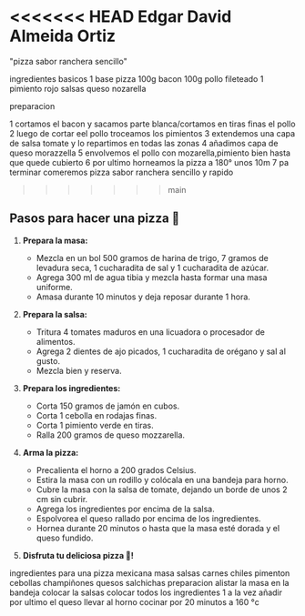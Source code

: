 <<<<<<< HEAD
Edgar David Almeida Ortiz
=======
"pizza sabor ranchera sencillo"

ingredientes basicos
1 base pizza
100g bacon
100g pollo fileteado
1 pimiento rojo
salsas
queso nozarella

preparacion

1 cortamos el bacon y sacamos parte blanca/cortamos en tiras finas el pollo
2 luego de cortar eel pollo troceamos los pimientos
3 extendemos una capa de salsa tomate y lo repartimos en todas las zonas
4 añadimos capa de queso morazzella
5 envolvemos el pollo con mozarella,pimiento bien hasta que quede cubierto
6 por ultimo horneamos la pizza a 180° unos 10m 
7 pa terminar comeremos pizza sabor ranchera sencillo y rapido

>>>>>>> main

## Pasos para hacer una pizza 🍕

1. **Prepara la masa:**
   - Mezcla en un bol 500 gramos de harina de trigo, 7 gramos de levadura seca, 1 cucharadita de sal y 1 cucharadita de azúcar.
   - Agrega 300 ml de agua tibia y mezcla hasta formar una masa uniforme.
   - Amasa durante 10 minutos y deja reposar durante 1 hora.

2. **Prepara la salsa:**
   - Tritura 4 tomates maduros en una licuadora o procesador de alimentos.
   - Agrega 2 dientes de ajo picados, 1 cucharadita de orégano y sal al gusto.
   - Mezcla bien y reserva.

3. **Prepara los ingredientes:**
   - Corta 150 gramos de jamón en cubos.
   - Corta 1 cebolla en rodajas finas.
   - Corta 1 pimiento verde en tiras.
   - Ralla 200 gramos de queso mozzarella.

4. **Arma la pizza:**
   - Precalienta el horno a 200 grados Celsius.
   - Estira la masa con un rodillo y colócala en una bandeja para horno.
   - Cubre la masa con la salsa de tomate, dejando un borde de unos 2 cm sin cubrir.
   - Agrega los ingredientes por encima de la salsa.
   - Espolvorea el queso rallado por encima de los ingredientes.
   - Hornea durante 20 minutos o hasta que la masa esté dorada y el queso fundido.
   
5. **Disfruta tu deliciosa pizza 🍕!**
















ingredientes para una pizza mexicana
masa
salsas
carnes
chiles
pimenton
cebollas
champiñones
quesos
salchichas
preparacion
alistar la masa en la bandeja
colocar la salsas
colocar todos los ingredientes 1 a la vez
añadir por ultimo el queso
llevar al horno
cocinar por 20 minutos a 160 °c

